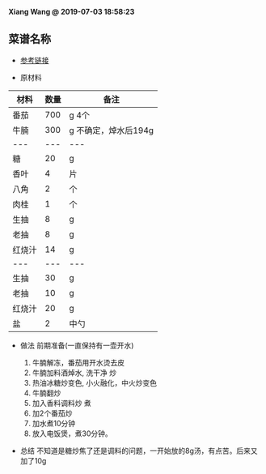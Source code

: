 **Xiang Wang @ 2019-07-03 18:58:23**

## 菜谱名称
* [参考链接](https://www.meishij.net/zuofa/fanqiedunniunan_21.html)

* 原材料

材料|数量|备注
---|---|---
番茄|700|g 4个
牛腩|300|g 不确定，焯水后194g
---|---|---
糖|20|g
香叶|4|片
八角|2|个
肉桂|1|个
生抽|8|g
老抽|8|g
红烧汁|14|g
---|---|---
生抽|30|g
老抽|10|g
红烧汁|20|g
盐|2|中勺


* 做法
前期准备(一直保持有一壶开水)
    1. 牛腩解冻，番茄用开水烫去皮
    2. 牛腩加料酒焯水, 洗干净
炒
    2. 热油冰糖炒变色, 小火融化，中火炒变色
    3. 牛腩翻炒
    4. 加入香料调料炒
煮
    6. 加2个番茄炒
    7. 加水煮10分钟
    8. 放入电饭煲，煮30分钟。

* 总结
不知道是糖炒焦了还是调料的问题，一开始放的8g汤，有点苦。后来又加了10g
